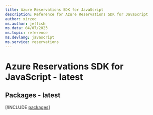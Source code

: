 ```yaml
---
title: Azure Reservations SDK for JavaScript
description: Reference for Azure Reservations SDK for JavaScript
author: xirzec
ms.author: jeffish
ms.data: 04/07/2023
ms.topic: reference
ms.devlang: javascript
ms.service: reservations
---
```

# Azure Reservations SDK for JavaScript - latest
## Packages - latest
[!INCLUDE [packages](reservations-index.md)]